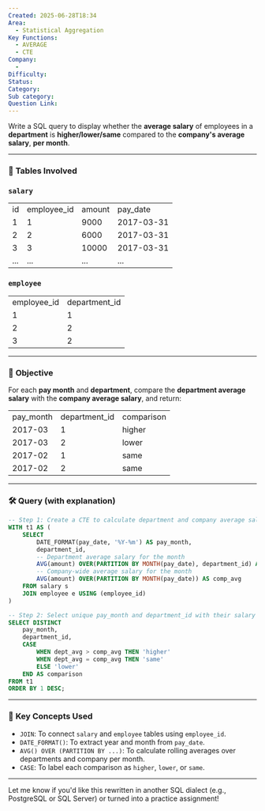 ```yaml
---
Created: 2025-06-28T18:34
Area:
  - Statistical Aggregation
Key Functions:
  - AVERAGE
  - CTE
Company:
  -
Difficulty:
Status:
Category:
Sub category:
Question Link:
---
```

Write a SQL query to display whether the **average salary** of employees in a **department** is **higher/lower/same** compared to the **company's average salary**, **per month**.

---

### 📄 **Tables Involved**

### `salary`

|   |   |   |   |
|---|---|---|---|
|id|employee_id|amount|pay_date|
|1|1|9000|2017-03-31|
|2|2|6000|2017-03-31|
|3|3|10000|2017-03-31|
|...|...|...|...|

### `employee`

|   |   |
|---|---|
|employee_id|department_id|
|1|1|
|2|2|
|3|2|

---

### 🎯 **Objective**

For each **pay month** and **department**, compare the **department average salary** with the **company average salary**, and return:

|   |   |   |
|---|---|---|
|pay_month|department_id|comparison|
|2017-03|1|higher|
|2017-03|2|lower|
|2017-02|1|same|
|2017-02|2|same|

---

### 🛠️ **Query (with explanation)**

```SQL
-- Step 1: Create a CTE to calculate department and company average salary per pay month
WITH t1 AS (
    SELECT
        DATE_FORMAT(pay_date, '%Y-%m') AS pay_month,
        department_id,
        -- Department average salary for the month
        AVG(amount) OVER(PARTITION BY MONTH(pay_date), department_id) AS dept_avg,
        -- Company-wide average salary for the month
        AVG(amount) OVER(PARTITION BY MONTH(pay_date)) AS comp_avg
    FROM salary s
    JOIN employee e USING (employee_id)
)

-- Step 2: Select unique pay_month and department_id with their salary comparison
SELECT DISTINCT
    pay_month,
    department_id,
    CASE
        WHEN dept_avg > comp_avg THEN 'higher'
        WHEN dept_avg = comp_avg THEN 'same'
        ELSE 'lower'
    END AS comparison
FROM t1
ORDER BY 1 DESC;
```

---

### 🧠 **Key Concepts Used**

- `JOIN`: To connect `salary` and `employee` tables using `employee_id`.
- `DATE_FORMAT()`: To extract year and month from `pay_date`.
- `AVG() OVER (PARTITION BY ...)`: To calculate rolling averages over departments and company per month.
- `CASE`: To label each comparison as `higher`, `lower`, or `same`.

---

Let me know if you'd like this rewritten in another SQL dialect (e.g., PostgreSQL or SQL Server) or turned into a practice assignment!